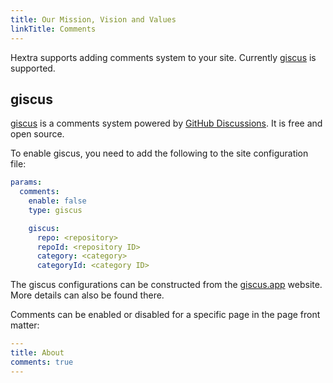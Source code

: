 ```yaml
---
title: Our Mission, Vision and Values
linkTitle: Comments
---
```


Hextra supports adding comments system to your site.
Currently [giscus](https://giscus.app/) is supported.

<!--more-->

## giscus

[giscus](https://giscus.app/) is a comments system powered by [GitHub Discussions](https://docs.github.com/en/discussions). It is free and open source.

To enable giscus, you need to add the following to the site configuration file:

```yaml {filename="hugo.yaml"}
params:
  comments:
    enable: false
    type: giscus

    giscus:
      repo: <repository>
      repoId: <repository ID>
      category: <category>
      categoryId: <category ID>
```

The giscus configurations can be constructed from the [giscus.app](https://giscus.app/) website. More details can also be found there.

Comments can be enabled or disabled for a specific page in the page front matter:

```yaml {filename="content/docs/about.md"}
---
title: About
comments: true
---
```
